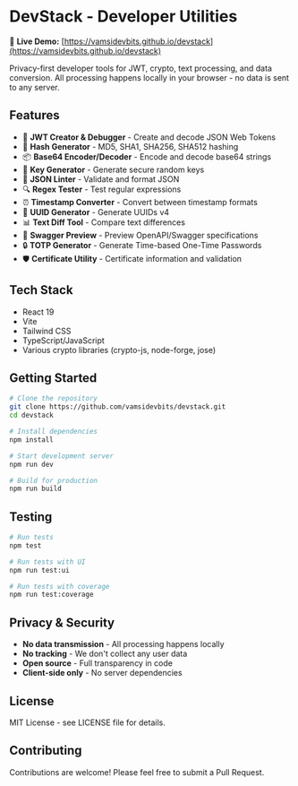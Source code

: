 # DevStack - Developer Utilities

🔗 **Live Demo:** [https://vamsidevbits.github.io/devstack](https://vamsidevbits.github.io/devstack)

Privacy-first developer tools for JWT, crypto, text processing, and data conversion. All processing happens locally in your browser - no data is sent to any server.

## Features

- 🔐 **JWT Creator & Debugger** - Create and decode JSON Web Tokens
- 🔢 **Hash Generator** - MD5, SHA1, SHA256, SHA512 hashing
- 📦 **Base64 Encoder/Decoder** - Encode and decode base64 strings
- 🔑 **Key Generator** - Generate secure random keys
- 📝 **JSON Linter** - Validate and format JSON
- 🔍 **Regex Tester** - Test regular expressions
- ⏰ **Timestamp Converter** - Convert between timestamp formats
- 🔢 **UUID Generator** - Generate UUIDs v4
- 📊 **Text Diff Tool** - Compare text differences
- 📑 **Swagger Preview** - Preview OpenAPI/Swagger specifications
- 🔒 **TOTP Generator** - Generate Time-based One-Time Passwords
- 🛡️ **Certificate Utility** - Certificate information and validation

## Tech Stack

- React 19
- Vite
- Tailwind CSS
- TypeScript/JavaScript
- Various crypto libraries (crypto-js, node-forge, jose)

## Getting Started

```bash
# Clone the repository
git clone https://github.com/vamsidevbits/devstack.git
cd devstack

# Install dependencies
npm install

# Start development server
npm run dev

# Build for production
npm run build
```

## Testing

```bash
# Run tests
npm test

# Run tests with UI
npm run test:ui

# Run tests with coverage
npm run test:coverage
```

## Privacy & Security

- **No data transmission** - All processing happens locally
- **No tracking** - We don't collect any user data
- **Open source** - Full transparency in code
- **Client-side only** - No server dependencies

## License

MIT License - see LICENSE file for details.

## Contributing

Contributions are welcome! Please feel free to submit a Pull Request.
